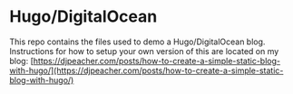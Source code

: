 # Hugo/DigitalOcean

This repo contains the files used to demo a Hugo/DigitalOcean blog. Instructions for how to setup your own version of this are located on my blog: [https://djpeacher.com/posts/how-to-create-a-simple-static-blog-with-hugo/](https://djpeacher.com/posts/how-to-create-a-simple-static-blog-with-hugo/)

